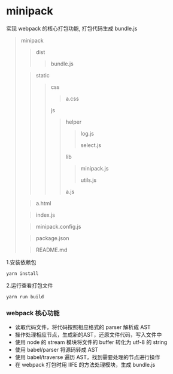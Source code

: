 # minipack
实现 webpack 的核心打包功能, 打包代码生成 bundle.js

> minipack
>> dist
>>> bundle.js
>
>> static
>>> css
>>>> a.css
>>>
>>>js
>>>> helper
>>>>> log.js
>>>>>
>>>>> select.js
>>>>
>>>> lib
>>>>> minipack.js
>>>>>
>>>>> utils.js
>>>>
>>>>a.js
>
>> a.html
>
>> index.js
>
>> minipack.config.js
>
>> package.json
>
>> README.md

1.安装依赖包
```
yarn install
```
2.运行查看打包文件
```
yarn run build
```
### webpack 核心功能
* 读取代码文件，将代码按照相应格式的 parser 解析成 AST
* 操作处理相应节点，生成新的AST，还原文件代码，写入文件中
* 使用 node 的 stream 模块将文件的 buffer 转化为 utf-8 的 string
* 使用 babel/parser 将源码转成 AST
* 使用 babel/traverse 遍历 AST，找到需要处理的节点进行操作
* 在 webpack 打包时用 IIFE 的方法处理模块，生成 bundle.js
